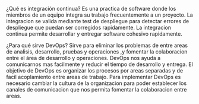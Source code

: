 ¿Qué es integración continua?
    Es una practica de software donde los miembros de un equipo integra su trabajo frecuentemente a un proyecto. La integracion se valida mediante test de despliegue para detectar errores de despliegue que puedan ser corregidos rapidamente. La integracion continua permite desarrollar y entregar software cohesivo rapidamente.

¿Para qué sirve DevOps?
    Sirve para eliminar los problemas de entre areas de analisis, desarrollo, pruebas y operaciones ,y fomentar la colaboracion entre el área de desarrollo y operaciones. DevOps nos ayuda a comunicarnos mas facilmente y reducir el tiempo de desarrollo y entrega. El objetivo de DevOps es organizar los procesos por areas separadas y de facil acoplamiento entre areas de trabajo. Para implementar DevOps es necesario cambiar la cultura de la organizacion para poder establecer los canales de comunicacion que nos permita fomentar la colaboracion entre areas.